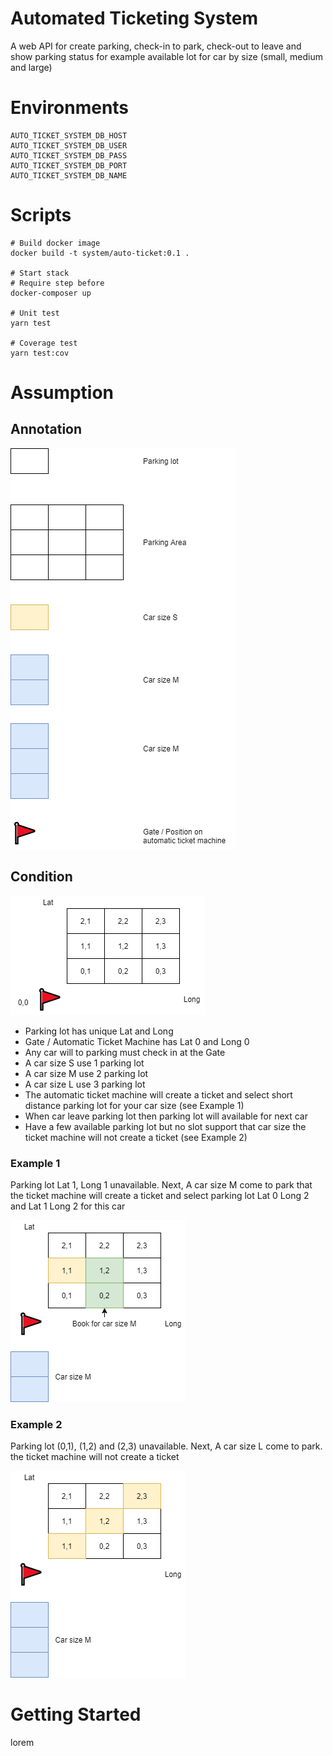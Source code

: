 # Automated Ticketing System

A web API for create parking, check-in to park, check-out to leave and show parking status for example available lot for
car by size (small, medium and large)

# Environments

```text
AUTO_TICKET_SYSTEM_DB_HOST
AUTO_TICKET_SYSTEM_DB_USER
AUTO_TICKET_SYSTEM_DB_PASS
AUTO_TICKET_SYSTEM_DB_PORT
AUTO_TICKET_SYSTEM_DB_NAME
```

# Scripts

```shell
# Build docker image
docker build -t system/auto-ticket:0.1 .

# Start stack 
# Require step before
docker-composer up

# Unit test
yarn test

# Coverage test
yarn test:cov
```
# Assumption
## Annotation
![](annotation.png)

## Condition
![](condition-1.png)
- Parking lot has unique Lat and Long
- Gate / Automatic Ticket Machine has Lat 0 and Long 0
- Any car will to parking must check in at the Gate
- A car size S use 1 parking lot
- A car size M use 2 parking lot
- A car size L use 3 parking lot
- The automatic ticket machine will create a ticket and select short distance parking lot for your car size (see Example 1)
- When car leave parking lot then parking lot will available for next car
- Have a few available parking lot but no slot support that car size the ticket machine will not create a ticket (see Example 2) 

### Example 1
Parking lot Lat 1, Long 1 unavailable. Next, A car size M come to park that the ticket machine will create a ticket and select parking lot Lat 0 Long 2 and Lat 1 Long 2 for this car

![](example-1.png)

### Example 2
Parking lot (0,1), (1,2) and (2,3) unavailable. Next, A car size L come to park. the ticket machine will not create a ticket

![](example-2.png)

# Getting Started

lorem

